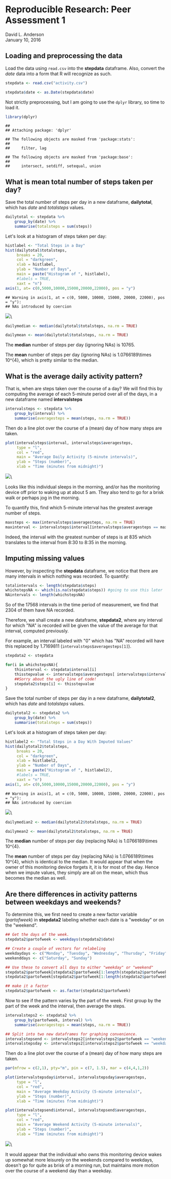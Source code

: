 # Reproducible Research: Peer Assessment 1
David L. Anderson  
January 10, 2016  


## Loading and preprocessing the data

Load the data using `read.csv` into the **stepdata** dataframe. Also, convert the *date* data into a form that R will recognize as such.

```r
stepdata <- read.csv("activity.csv")

stepdata$date <- as.Date(stepdata$date)
```
Not strictly preprocessing, but I am going to use the `dplyr` library, so time to load it.


```r
library(dplyr)
```

```
## 
## Attaching package: 'dplyr'
```

```
## The following objects are masked from 'package:stats':
## 
##     filter, lag
```

```
## The following objects are masked from 'package:base':
## 
##     intersect, setdiff, setequal, union
```


## What is mean total number of steps taken per day?

Save the total number of steps per day in a new dataframe, **dailytotal**, which has *date* and *totalsteps* values.

```r
dailytotal <- stepdata %>%
    group_by(date) %>%
    summarise(totalsteps = sum(steps))
```

Let's look at a histogram of steps taken per day:

```r
histlabel <- "Total Steps in a Day"
hist(dailytotal$totalsteps,
     breaks = 20,
     col = "darkgreen",
     xlab = histlabel,
     ylab = "Number of Days",
     main = paste("Histogram of ", histlabel),
     #labels = TRUE,
     xaxt = "n")
axis(1, at= c(0,5000,10000,15000,20000,22000), pos = "y")
```

```
## Warning in axis(1, at = c(0, 5000, 10000, 15000, 20000, 22000), pos = "y"):
## NAs introduced by coercion
```

![](PA1_DLA_files/figure-html/unnamed-chunk-4-1.png)\


```r
dailymedian <- median(dailytotal$totalsteps, na.rm = TRUE)
```

```r
dailymean <- mean(dailytotal$totalsteps, na.rm = TRUE)
```
  
The **median** number of steps per day (ignoring NAs) is 10765.
  
The **mean** number of steps per day (ignoring NAs) is 1.0766189\times 10^{4}, which is pretty similar to the median.

## What is the average daily activity pattern?

That is, when are steps taken over the course of a day? We will find this by computing the average of each 5-minute period over all of the days, in a new dataframe named **intervalsteps**


```r
intervalsteps <- stepdata %>%
    group_by(interval) %>%
    summarise(averagesteps = mean(steps, na.rm = TRUE))
```
Then do a line plot over the course of a (mean) day of how many steps are taken.


```r
plot(intervalsteps$interval, intervalsteps$averagesteps,
     type = "l",
     col = "red",
     main = "Average Daily Activity (5-minute intervals)",
     ylab = "Steps (number)",
     xlab = "Time (minutes from midnight)")
```

![](PA1_DLA_files/figure-html/unnamed-chunk-8-1.png)\

Looks like this individual sleeps in the morning, and/or has the monitoring device off prior to waking up at about 5 am. They also tend to go for a brisk walk or perhaps jog in the morning.

To quantify this, find which 5-minute interval has the greatest average number of steps.


```r
maxsteps <- max(intervalsteps$averagesteps, na.rm = TRUE)
maxinterval <- intervalsteps$interval[intervalsteps$averagesteps == maxsteps]
```
Indeed, the interval with the greatest number of steps is at 835 which translates to the interval from 8:30 to 8:35 in the morning.

## Imputing missing values

However, by inspecting the **stepdata** dataframe, we notice that there are many intervals in which nothing was recorded. To quantify:


```r
totalintervals <- length(stepdata$steps)
whichstepsNA <- which(is.na(stepdata$steps)) #going to use this later
NAintervals <- length(whichstepsNA)
```
So of the 17568 intervals in the time period of measurement, we find that 2304 of them have NA recorded.

Therefore, we shall create a new dataframe, **stepdata2**, where any interval for which "NA" is recorded will be given the value of the average for that interval, computed previously.

For example, an interval labeled with "0" which has "NA" recorded will have this replaced by 1.7169811 (`intervalsteps$averagesteps[1]`).


```r
stepdata2 <- stepdata

for(i in whichstepsNA){
    thisinterval <- stepdata$interval[i]
    thisstepvalue <- intervalsteps$averagesteps[ intervalsteps$interval == thisinterval ]
    ##Sorry about the ugly line of code!
    stepdata2$steps[i] <- thisstepvalue
}
```

Save the total number of steps per day in a new dataframe, **dailytotal2**, which has *date* and *totalsteps* values.

```r
dailytotal2 <- stepdata2 %>%
    group_by(date) %>%
    summarise(totalsteps = sum(steps))
```

Let's look at a histogram of steps taken per day:

```r
histlabel2 <- "Total Steps in a Day With Imputed Values"
hist(dailytotal2$totalsteps,
     breaks = 20,
     col = "darkgreen",
     xlab = histlabel2,
     ylab = "Number of Days",
     main = paste("Histogram of ", histlabel2),
     #labels = TRUE,
     xaxt = "n")
axis(1, at= c(0,5000,10000,15000,20000,22000), pos = "y")
```

```
## Warning in axis(1, at = c(0, 5000, 10000, 15000, 20000, 22000), pos = "y"):
## NAs introduced by coercion
```

![](PA1_DLA_files/figure-html/unnamed-chunk-13-1.png)\


```r
dailymedian2 <- median(dailytotal2$totalsteps, na.rm = TRUE)
```

```r
dailymean2 <- mean(dailytotal2$totalsteps, na.rm = TRUE)
```
  
The **median** number of steps per day (replacing NAs) is 1.0766189\times 10^{4}.
  
The **mean** number of steps per day (replacing NAs) is 1.0766189\times 10^{4}, which is identical to the median. It would appear that when the owner of this monitoring device forgets it, it is for most of the day. Hence when we impute values, they simply are all on the mean, which thus becomes the median as well.

## Are there differences in activity patterns between weekdays and weekends?

To determine this, we first need to create a new factor variable (*partofweek*) in **stepdata2** labeling whether each date is a "weekday" or on the "weekend".


```r
## Get the days of the week.
stepdata2$partofweek <- weekdays(stepdata2$date)

## Create a couple of vectors for relabeling
weekdaydays <- c("Monday", "Tuesday", "Wednesday", "Thursday", "Friday")
weekenddays <- c("Saturday", "Sunday")

## Use these to convert all days to either "weekday" or "weekend"
stepdata2$partofweek[stepdata2$partofweek[1:length(stepdata2$partofweek)] %in% weekenddays] <- "weekend"
stepdata2$partofweek[stepdata2$partofweek[1:length(stepdata2$partofweek)] %in% weekdaydays] <- "weekday"

## make it a factor
stepdata2$partofweek <- as.factor(stepdata2$partofweek)
```

Now to see if the pattern varies by the part of the week. First group by the part of the week and the interval, then average the steps.


```r
intervalsteps2 <- stepdata2 %>%
    group_by(partofweek, interval) %>%
    summarise(averagesteps = mean(steps, na.rm = TRUE))

## Split into two new dataframes for graphing convenience.
intervalstepsend <- intervalsteps2[intervalsteps2$partofweek == "weekend",]
intervalstepsday <- intervalsteps2[intervalsteps2$partofweek == "weekday",]
```
Then do a line plot over the course of a (mean) day of how many steps are taken.



```r
par(mfrow = c(2,1), pty="m", pin = c(7, 1.5), mar = c(4,4,1,2))

plot(intervalstepsday$interval, intervalstepsday$averagesteps,
     type = "l",
     col = "red",
     main = "Average Weekday Activity (5-minute intervals)",
     ylab = "Steps (number)",
     xlab = "Time (minutes from midnight)")

plot(intervalstepsend$interval, intervalstepsend$averagesteps,
     type = "l",
     col = "red",
     main = "Average Weekend Activity (5-minute intervals)",
     ylab = "Steps (number)",
     xlab = "Time (minutes from midnight)")
```

![](PA1_DLA_files/figure-html/unnamed-chunk-18-1.png)\

It would appear that the individual who owns this monitoring device wakes up somewhat more leisurely on the weekends compared to weekdays, doesn't go for quite as brisk of a morning run, but maintains more motion over the course of a weekend day than a weekday.


